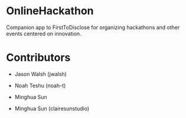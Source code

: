 # OnlineHackathon

Companion app to FirstToDisclose for organizing hackathons and other
events centered on innovation. 

# Contributors 

- Jason Walsh (jwalsh)

- Noah Teshu (noah-t) 
- Minghua Sun 
- Minghua Sun (clairesunstudio)

 
